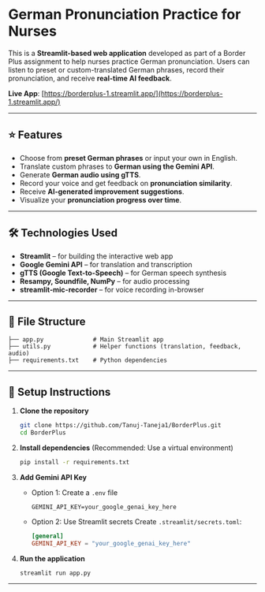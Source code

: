 # German Pronunciation Practice for Nurses
This is a **Streamlit-based web application** developed as part of a Border Plus assignment to help nurses practice German pronunciation. Users can listen to preset or custom-translated German phrases, record their pronunciation, and receive **real-time AI feedback**.

**Live App**: [https://borderplus-1.streamlit.app/](https://borderplus-1.streamlit.app/)

---

## ⭐ Features

- Choose from **preset German phrases** or input your own in English.
- Translate custom phrases to **German using the Gemini API**.
- Generate **German audio using gTTS**.
- Record your voice and get feedback on **pronunciation similarity**.
- Receive **AI-generated improvement suggestions**.
- Visualize your **pronunciation progress over time**.

---

## 🛠️ Technologies Used

- **Streamlit** – for building the interactive web app
- **Google Gemini API** – for translation and transcription
- **gTTS (Google Text-to-Speech)** – for German speech synthesis
- **Resampy, Soundfile, NumPy** – for audio processing
- **streamlit-mic-recorder** – for voice recording in-browser

---

## 📁 File Structure

```
├── app.py              # Main Streamlit app
├── utils.py            # Helper functions (translation, feedback, audio)
├── requirements.txt    # Python dependencies
```

---

## 🚀 Setup Instructions

1. **Clone the repository**
   ```bash
   git clone https://github.com/Tanuj-Taneja1/BorderPlus.git
   cd BorderPlus
   ```

2. **Install dependencies**
   (Recommended: Use a virtual environment)
   ```bash
   pip install -r requirements.txt
   ```

3. **Add Gemini API Key**

   - Option 1: Create a `.env` file
     ```
     GEMINI_API_KEY=your_google_genai_key_here
     ```

   - Option 2: Use Streamlit secrets
     Create `.streamlit/secrets.toml`:
     ```toml
     [general]
     GEMINI_API_KEY = "your_google_genai_key_here"
     ```

4. **Run the application**
   ```bash
   streamlit run app.py
   ```

---

